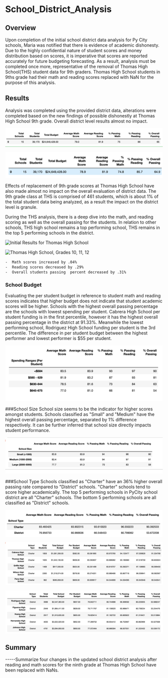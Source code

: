 # School_District_Analysis

## Overview 

Upon completion of the initial school district data analysis for Py City schools, Maria was notified that there is evidence of academic dishonesty. Due to the highly confidential nature of student scores and money distribution based on scores, it is imperative that scores are reported accurately for future budgeting forecasting. As a result, analysis must be completed once more, representative of the removal of Thomas High School(THS) student data for 9th graders. Thomas High School students in 9ths grade had their math and reading scores replaced with NaN for the purpose of this analysis. 

## Results

Analysis was completed using the provided district data, alterations were completed based on the new findings of possible dishonestly at Thomas High School 9th grade. Overall district level results almost no impact. 

![Initial Analysis of PyCity School District](https://github.com/LMarty22/School-District_Analysis/blob/main/Resources/PyCitySchools_original.png)

![Analysis of PyCity School District without THS 9th Grade](https://github.com/LMarty22/School-District_Analysis/blob/main/Resources/PyCitySchool_without9THS.png)


Effects of replacement of 9th grade scores at Thomas High School have also made almost no impact on the overall evaluation of district data. The 9th grade class at THS is comprised of 461 students, which is about 1% of the total student data being analyzed, as a result the impact on the district level is granule.

	
During the THS analysis, there is a deep dive into the math, and reading scoring as well as the overall passing for the students. In relation to other schools, THS high school remains a top performing school, THS remains in the top 5 performing schools in the district. 

![Initial Results for Thomas High School](https://github.com/LMarty22/SchoolDistrict_Analysis/blob/main/Resources/THS%20_original.png)

![Thomas High School, Grades 10, 11, 12](https://github.com/LMarty22/SchoolDistrict_Analysis/blob/main/Resources/THS_without9th.png)

	-  Math scores increased by .04%
	-  Reading scores decreased by .29%
	-  Overall students passing  percent decreased by .31%



### School Budget 
Evaluating the per student budget in reference to student math and reading scores indicates that higher budget does not indicate that student academic scores will be higher. Schools with the highest overall passing percentage are the schools with lowest spending per student. Cabrera High School per student funding is in the first percentile, however it has the highest overall passing percentage in the district at 91.33%. Meanwhile the lowest performing school, Rodriguez High School funding per student is the 3rd percentile. The difference in per student budget between the highest performer and lowest performer is $55 per student. 

![Budget per Student vs Reading & Math Scores](https://github.com/LMarty22/School-District_Analysis/blob/main/Resources/Budget%20per%20Student.png)


###School Size
School size seems to be the indicator for higher scores amongst students. Schools classified as "Small" and "Medium" have the highest overall passing percentage, separated by 1% difference respectively. It can be further inferred that school size directly impacts student performance. 

![School Size vs Math & Reading Scores](https://github.com/LMarty22/School-District_Analysis/blob/main/Resources/School%20Size%20vs%20scores.png)


###School Type
Schools classified as "Charter" have an 36% higher overall passing rate compared to "District" schools. "Charter" schools tend to score higher academically. The top 5 performing schools in PyCity school district are all "Charter" schools. The bottom 5 performing schools are all classified as "District" schools.

![Charter & District Schools vs Reading & Math Scores](https://github.com/LMarty22/School-District_Analysis/blob/main/Resources/Charter%20vs%20District%20Schools.png)

![Top Performing Schools](https://github.com/LMarty22/School-District_Analysis/blob/main/Resources/Top%20Performing%20Schools.png)

![Bottom Performing Schools](https://github.com/LMarty22/School-District_Analysis/blob/main/Resources/Lowest%20Performing%20Schools.png)



  
## Summary

-----Summarize four changes in the updated school district analysis after reading and math scores for the ninth grade at Thomas High School have been replaced with NaNs.



